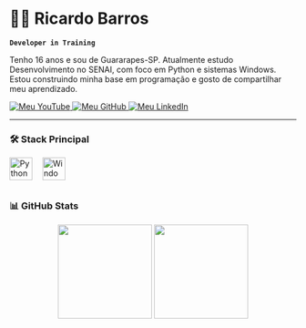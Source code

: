 # 👨‍💻 Ricardo Barros

**`Developer in Training`**

Tenho 16 anos e sou de Guararapes-SP. Atualmente estudo Desenvolvimento no SENAI, com foco em Python e sistemas Windows. Estou construindo minha base em programação e gosto de compartilhar meu aprendizado.
<p align="left">
    <a href="https://www.youtube.com/@RicardoMartinsBarros">
        <img 
            alt="Meu YouTube" 
            title="Visite meu canal"
            src="https://img.shields.io/badge/YouTube-FF0000?style=for-the-badge&logo=youtube&logoColor=white"
        />
    </a>
    <a href="https://github.com/riccardo8bits">
        <img 
            alt="Meu GitHub" 
            title="Meus projetos"
            src="https://img.shields.io/badge/GitHub-181717?style=for-the-badge&logo=github&logoColor=white"
        />
    </a>
    <a href="https://www.linkedin.com/in/ricardo-martins-barros-barrros-91953b372/">
        <img 
            alt="Meu LinkedIn" 
            title="Meu perfil profissional"
            src="https://img.shields.io/badge/LinkedIn-0077B5?style=for-the-badge&logo=linkedin&logoColor=white"
        />
    </a>
</p>

---

### 🛠 Stack Principal

<img 
    align="left" 
    alt="Python" 
    title="Python"
    width="40px" 
    style="padding-right:15px;" 
    src="https://cdn.jsdelivr.net/gh/devicons/devicon@latest/icons/python/python-original.svg" 
/>
<img 
    align="left" 
    alt="Windows" 
    title="Windows"
    width="40px" 
    style="padding-right:15px;" 
    src="https://cdn.jsdelivr.net/gh/devicons/devicon@latest/icons/windows8/windows8-original.svg" 
/>

<br/><br/><br/>

### 📊 GitHub Stats

<p align="center">
  <img 
    height="165em" 
    src="https://github-readme-stats.vercel.app/api?username=riccardo8bits&show_icons=true&theme=dark&locale=pt-br&hide_border=true&bg_color=0d1117" 
  />
  <img 
    height="165em" 
    src="https://github-readme-stats.vercel.app/api/top-langs/?username=riccardo8bits&theme=dark&layout=compact&langs_count=4&hide_border=true&bg_color=0d1117" 
  />
</p>
